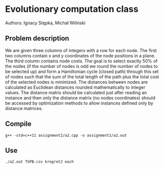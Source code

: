 # Evolutionary computation class
Authors: Ignacy Stępka, Michał Wiliński

## Problem description
We are given three columns of integers with a row for each node. The first two columns contain x
and y coordinates of the node positions in a plane. The third column contains node costs. The goal is
to select exactly 50% of the nodes (if the number of nodes is odd we round the number of nodes to
be selected up) and form a Hamiltonian cycle (closed path) through this set of nodes such that the
sum of the total length of the path plus the total cost of the selected nodes is minimized.
The distances between nodes are calculated as Euclidean distances rounded mathematically to
integer values. The distance matrix should be calculated just after reading an instance and then only
the distance matrix (no nodes coordinates) should be accessed by optimization methods to allow
instances defined only by distance matrices.

## Compile
```
g++ -std=c++11 assignment2/a2.cpp -o assignment2/a2.out
```

## Use
```
./a2.out TSPB.csv kregret2 each
```